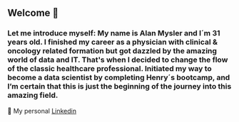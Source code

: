 ## Welcome 👋
### Let me introduce myself: My name is Alan Mysler and I´m 31 years old. I finished my career as a physician with clinical & oncology related formation but got dazzled by the amazing world of data and IT. That's when I decided to change the flow of the classic healthcare professional. Initiated my way to become a data scientist by completing Henry´s bootcamp, and I’m certain that this is just the beginning of the journey into this amazing field.

:briefcase: My personal [Linkedin](https://www.linkedin.com/in/amysler)
<!--
**amysler/amysler** is a ✨ _special_ ✨ repository because its `README.md` (this file) appears on your GitHub profile.

Here are some ideas to get you started:

- 🔭 I’m currently working on ...
- 🌱 I’m currently learning ...
- 👯 I’m looking to collaborate on ...
- 🤔 I’m looking for help with ...
- 💬 Ask me about ...
- 📫 How to reach me: ...
- 😄 Pronouns: ...
- ⚡ Fun fact: ...
-->
